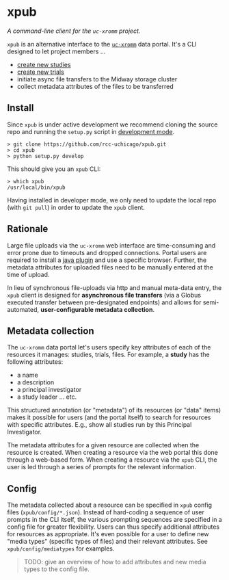 # xpub

*A command-line client for the `uc-xromm` project.*

`xpub` is an alternative interface to the [`uc-xromm`](http://xromm.rcc.uchicago.edu/) data portal.  It's a CLI designed to let project members ...

* [create new studies](https://wiki.brown.edu/confluence/display/ctx/How+to+Create+a+New+Study)
* [create new trials](https://wiki.brown.edu/confluence/display/ctx/How+to+Create+Trials)
* initiate async file transfers to the Midway storage cluster
* collect metadata attributes of the files to be transferred


## Install

Since `xpub` is under active development we recommend cloning the source repo
and running the `setup.py` script in [development mode](https://pythonhosted.org/setuptools/setuptools.html#develop).

    > git clone https://github.com/rcc-uchicago/xpub.git
    > cd xpub
    > python setup.py develop

This should give you an `xpub` CLI:

    > which xpub
    /usr/local/bin/xpub

Having installed in developer mode, we only need to update the local repo (with
`git pull`) in order to update the `xpub` client.


## Rationale

Large file uploads via the `uc-xromm` web interface are time-consuming and
error prone due to timeouts and dropped connections.  Portal users are required to install a [java plugin](https://wiki.brown.edu/confluence/display/ctx/How+to+upload+files) and use a specific browser.  Further, the metadata attributes for uploaded files need to be manually entered at the time of upload.

In lieu of synchronous file-uploads via http and manual meta-data entry, the `xpub` client is designed for **asynchronous file transfers** (via a Globus executed transfer between pre-designated endpoints) and allows for semi-automated, **user-configurable metadata collection**.


## Metadata collection

The `uc-xromm` data portal let's users specify key attributes of each of the resources it manages: studies, trials, files.  For example, a **study** has the following attributes:

* a name
* a description
* a principal investigator
* a study leader
... etc.

This structured annotation (or "metadata") of its resources (or "data" items) makes it possible for users (and the portal itself) to search for resources with specific attributes.  E.g., show all studies run by this Principal Investigator.

The metadata attributes for a given resource are collected when the resource is created.  When creating a resource via the web portal this done through a web-based form.  When creating a resource via the `xpub` CLI, the user is led through a series of prompts for the relevant information.


## Config

The metadata collected about a resource can be specified in `xpub` config
files (`xpub/config/*.json`).  Instead of hard-coding a sequence of user prompts in the CLI itself, the various prompting sequences are specified in a config file for greater flexibility.  Users can thus specify additional attributes for resources as appropriate.  It's even possible for a user to define new "media types" (specific types of files) and their relevant attributes.  See `xpub/config/mediatypes` for examples.

> TODO: give an overview of how to add attributes and new media types to the
> config file.
